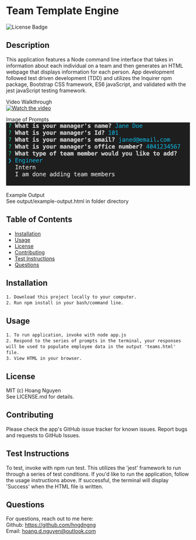   # Team Template Engine 
  ![License Badge](https://img.shields.io/badge/License-MIT-Green)
  
  ## Description 
  This application features a Node command line interface that takes in information about each individual on a team and then generates an HTML webpage that displays information for each person. App development followed test driven development (TDD) and utilizes the Inquirer npm package, Bootstrap CSS framework, ES6 javaScript, and validated with the jest javaScript testing framework.

  Video Walkthrough  
  [![Watch the video](https://img.youtube.com/vi/jdt3izOO9YE/default.jpg)](https://youtu.be/jdt3izOO9YE)  

  Image of Prompts   
  ![Image of command line terminal](./assets/terminal.png)  

  Example Output    
  See output/example-output.html in folder directory


  ## Table of Contents
  * [Installation](#installation)
  * [Usage](#usage)
  * [License](#license)
  * [Contributing](#contributing)
  * [Test Instructions](#test-instructions)
  * [Questions](#questions)

  ## Installation
    
    1. Download this project locally to your computer.   
    2. Run npm install in your bash/command line.

  ## Usage
      
    1. To run application, invoke with node app.js   
    2. Respond to the series of prompts in the terminal, your responses will be used to populate employee data in the output 'teams.html' file.
    3. View HTML in your browser. 

  ## License
  MIT (c) Hoang Nguyen   
  See LICENSE.md for details.

  ## Contributing
  Please check the app's GitHub issue tracker for known issues. Report bugs and requests to GitHub Issues.

  ## Test Instructions
  To test, invoke with npm run test. This utilizes the 'jest' framework to run through a series of test conditions. If you'd like to run the application, follow the usage instructions above. If successful, the terminal will display 'Success' when the HTML file is written.

  ## Questions
  For questions, reach out to me here:  
  Github: https://github.com/hngdngng  
  Email: [hoang.d.nguyen@outlook.com](mailto:hoang.d.nguyen@outlook.com)
  